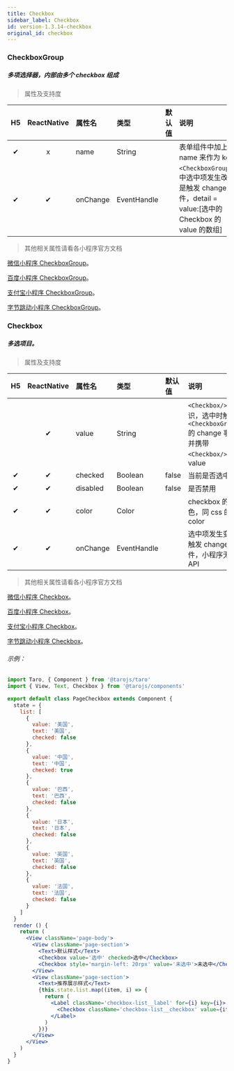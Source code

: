 ```yaml
---
title: Checkbox
sidebar_label: Checkbox
id: version-1.3.14-checkbox
original_id: checkbox
---
```


### CheckboxGroup
##### 多项选择器，内部由多个 checkbox 组成

> 属性及支持度

| H5 | ReactNative| 属性名 | 类型 | 默认值 | 说明 |
| :-: | :-: | :- | :- | :- | :- |
| ✔ | x | name | String |   | 表单组件中加上 name 来作为 key |
| ✔ | ✔ | onChange | EventHandle |   | `<CheckboxGroup/>`中选中项发生改变是触发 change 事件，detail = value:[选中的 Checkbox 的 value 的数组] |

>其他相关属性请看各小程序官方文档

[微信小程序 CheckboxGroup](https://developers.weixin.qq.com/miniprogram/dev/component/checkbox-group.html)。

[百度小程序 CheckboxGroup](https://smartprogram.baidu.com/docs/develop/component/formlist/#checkbox)。

[支付宝小程序 CheckboxGroup](https://docs.alipay.com/mini/component/checkbox)。

[字节跳动小程序 CheckboxGroup](https://developer.toutiao.com/docs/comp/checkbox.html)。

### Checkbox
##### 多选项目。

> 属性及支持度

| H5 | ReactNative| 属性名 | 类型 | 默认值 | 说明 |
| :-: | :-: | :- | :- | :- | :- |
|   | ✔ | value      | String      |   | `<Checkbox/>`标识，选中时触发`<CheckboxGroup/>`的 change 事件，并携带 `<Checkbox/>` 的 value |
| ✔ | ✔ | checked    | Boolean     | false  | 当前是否选中   |
| ✔ | ✔ | disabled   | Boolean     | false  | 是否禁用   |
| ✔ | ✔ | color      | Color       |   | checkbox 的颜色，同 css 的 color       |
| ✔ | ✔ | onChange | EventHandle |  | 选中项发生变化时触发 change 事件，小程序无此 API   |

>其他相关属性请看各小程序官方文档

[微信小程序 Checkbox](https://developers.weixin.qq.com/miniprogram/dev/component/button.html)。

[百度小程序 Checkbox](https://smartprogram.baidu.com/docs/develop/component/formlist/#checkbox)。

[支付宝小程序 Checkbox](https://docs.alipay.com/mini/component/checkbox)。

[字节跳动小程序 Checkbox](https://developer.toutiao.com/docs/comp/checkbox.html)。

###### 示例：

```jsx
import Taro, { Component } from '@tarojs/taro'
import { View, Text, Checkbox } from '@tarojs/components'

export default class PageCheckbox extends Component {
  state = {
    list: [
      {
        value: '美国',
        text: '美国',
        checked: false
      },
      {
        value: '中国',
        text: '中国',
        checked: true
      },
      {
        value: '巴西',
        text: '巴西',
        checked: false
      },
      {
        value: '日本',
        text: '日本',
        checked: false
      },
      {
        value: '英国',
        text: '英国',
        checked: false
      },
      {
        value: '法国',
        text: '法国',
        checked: false
      }
    ]
  }
  render () {
    return (
      <View className='page-body'>
        <View className='page-section'>
          <Text>默认样式</Text>
          <Checkbox value='选中' checked>选中</Checkbox>
          <Checkbox style='margin-left: 20rpx' value='未选中'>未选中</Checkbox>
        </View>
        <View className='page-section'>
          <Text>推荐展示样式</Text>
          {this.state.list.map((item, i) => {
            return (
              <Label className='checkbox-list__label' for={i} key={i}>
                <Checkbox className='checkbox-list__checkbox' value={item.value} checked={item.checked}>{item.text}</Checkbox>
              </Label>
            )
          })}
        </View>
      </View>
    )
  }
}
```
